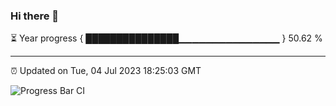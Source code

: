 ### Hi there 👋

⏳ Year progress { ███████████████▁▁▁▁▁▁▁▁▁▁▁▁▁▁▁ } 50.62 %

---

⏰ Updated on Tue, 04 Jul 2023 18:25:03 GMT

![Progress Bar CI](https://github.com/ZhaoGui/ZhaoGui/workflows/Progress%20Bar%20CI/badge.svg)
